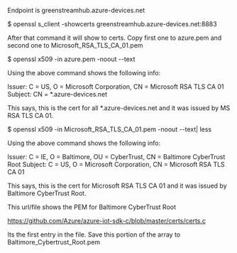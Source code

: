 Endpoint is greenstreamhub.azure-devices.net

$ openssl s_client -showcerts greenstreamhub.azure-devices.net:8883

After that command it will show to certs.  Copy first one to azure.pem
and second one to  Microsoft_RSA_TLS_CA_01.pem



$ openssl x509 -in azure.pem -noout --text

Using the above command shows the following info:

Issuer: C = US, O = Microsoft Corporation, CN = Microsoft RSA TLS CA 01
Subject: CN = *.azure-devices.net


This says, this is the cert for all *.azure-devices.net and it
was issued by MS RSA TLS CA 01.






$ openssl x509 -in Microsoft_RSA_TLS_CA_01.pem -noout --text| less

Using the above command shows the following info:


Issuer: C = IE, O = Baltimore, OU = CyberTrust, CN = Baltimore CyberTrust Root
Subject: C = US, O = Microsoft Corporation, CN = Microsoft RSA TLS CA 01

This says, this is the cert for Microsoft RSA TLS CA 01 and it 
was issued by Baltimore CyberTrust Root.




This url/file shows the PEM for Baltimore CyberTrust Root

https://github.com/Azure/azure-iot-sdk-c/blob/master/certs/certs.c

Its the first entry in the file.  Save this portion of the array to Baltimore_Cybertrust_Root.pem







